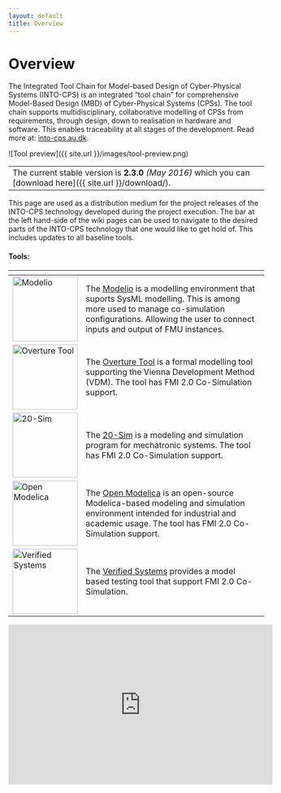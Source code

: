 ```yaml
---
layout: default
title: Overview
---
```


<link rel="stylesheet" href="css/releases.css">
<script src="https://code.jquery.com/jquery-1.11.1.min.js">
</script>
<script src="javascripts/moment-with-langs.js"></script>
<script src="javascripts/github-releases.js"></script>
<script>updateFrontPage();</script>


# Overview

The Integrated Tool Chain for Model-based Design of Cyber-Physical Systems (INTO-CPS) is an integrated “tool chain” for comprehensive Model-Based Design (MBD) of Cyber-Physical Systems (CPSs). The tool chain supports multidisciplinary, collaborative modelling of CPSs from requirements, through design, down to realisation in hardware and software. This enables traceability at all stages of the development. Read more at: [into-cps.au.dk](http://into-cps.au.dk/).

![Tool preview]({{ site.url }}/images/tool-preview.png)

||
|----|
| The current stable version is <strong id="current-release-version">2.3.0</strong> <i id="current-release-data"> (May 2016) </i> which you can [download here]({{ site.url }}/download/).|

<div id="current-release"></div>

This page are used as a distribution medium for the project releases of the INTO-CPS technology developed during the project execution. The bar at the left hand-side of the wiki pages can be used to navigate to the desired parts of the INTO-CPS technology that one would like to get hold of. This includes updates to all baseline tools.

#### Tools:
<table>
  <thead>
    <tr>
      <th></th>
      <th></th>
    </tr>
  </thead>
  <tbody>
		   <tr>
      <td><a href="https://www.modelio.org/"> <img src="{{ site.url }}/images/modelio.png" width="128" alt="Modelio"> </a></td>
			<td>The <a href="https://www.modelio.org/">Modelio</a> is a modelling environment that suports SysML modelling. This is among more used to manage co-simulation configurations. Allowing the user to connect inputs and output of FMU instances.</td>
    </tr>
    <tr>
      <td><a href="http://overturetool.org"> <img src="{{ site.url }}/images/overture.png" width="128" alt="Overture Tool"> </a></td>
			<td>The <a href="http://overturetool.org">Overture Tool</a> is a formal modelling tool supporting the Vienna Development Method (VDM). The tool has FMI 2.0 Co-Simulation support.</td>
    </tr>
		<tr>
			<td><a href="http://20sim.com"> <img src="{{ site.url }}/images/20sim.jpeg" width="128" alt="20-Sim"> </a></td>
			<td>The <a href="http://20sim.com">20-Sim</a> is a modeling and simulation program for mechatronic systems. The tool has FMI 2.0 Co-Simulation support.</td>		
    </tr>
		<tr>
			<td><a href="https://openmodelica.org/"> <img src="{{ site.url }}/images/openmodelica.png" width="128" alt="Open Modelica"> </a></td>
			<td>The <a href="https://openmodelica.org/">Open Modelica</a> is an open-source Modelica-based modeling and simulation environment intended for industrial and academic usage. The tool has FMI 2.0 Co-Simulation support.</td>		
    </tr>
			<tr>
			<td><a href="https://www.verified.de"> <img src="{{ site.url }}/images/verified.png" width="128" alt="Verified Systems"> </a></td>
			<td>The <a href="https://www.verified.de">Verified Systems</a> provides a model based testing tool that support FMI 2.0 Co-Simulation.</td>		
    </tr>
  </tbody>
</table>



<iframe width="520" align="middle" height="315" src="https://www.youtube.com/embed/0Q47MiMFTdU" frameborder="0" allowfullscreen></iframe>

